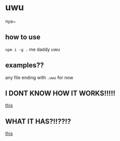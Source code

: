 # uwu
nya~
## how to use
`npm i -g .` me daddy uwu
## examples??
any file ending with `.uwu` for now
## I DONT KNOW HOW IT WORKS!!!!!
[this](https://github.com/MinecraftPublisher/uwu/blob/master/GUIDE.md)
## WHAT IT HAS?!!??!?
[this](https://github.com/MinecraftPublisher/uwu/blob/master/FEATURES.md)